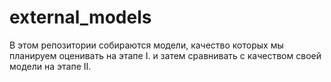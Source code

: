 # external_models

В этом репозитории собираются модели, качество которых мы планируем оценивать на этапе I. и затем сравнивать с качеством своей модели на этапе II.
